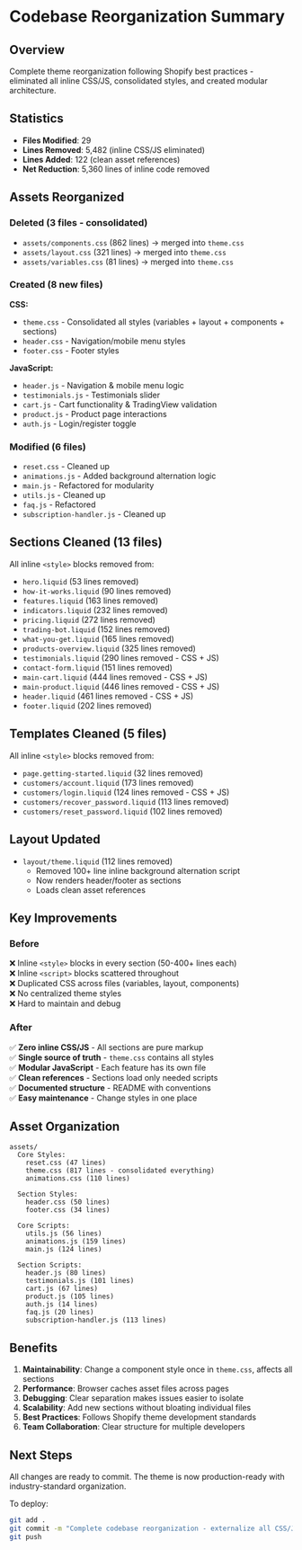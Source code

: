 # Codebase Reorganization Summary

## Overview
Complete theme reorganization following Shopify best practices - eliminated all inline CSS/JS, consolidated styles, and created modular architecture.

## Statistics
- **Files Modified**: 29
- **Lines Removed**: 5,482 (inline CSS/JS eliminated)
- **Lines Added**: 122 (clean asset references)
- **Net Reduction**: 5,360 lines of inline code removed

## Assets Reorganized

### Deleted (3 files - consolidated)
- `assets/components.css` (862 lines) → merged into `theme.css`
- `assets/layout.css` (321 lines) → merged into `theme.css`
- `assets/variables.css` (81 lines) → merged into `theme.css`

### Created (8 new files)
**CSS:**
- `theme.css` - Consolidated all styles (variables + layout + components + sections)
- `header.css` - Navigation/mobile menu styles
- `footer.css` - Footer styles

**JavaScript:**
- `header.js` - Navigation & mobile menu logic
- `testimonials.js` - Testimonials slider
- `cart.js` - Cart functionality & TradingView validation
- `product.js` - Product page interactions
- `auth.js` - Login/register toggle

### Modified (6 files)
- `reset.css` - Cleaned up
- `animations.js` - Added background alternation logic
- `main.js` - Refactored for modularity
- `utils.js` - Cleaned up
- `faq.js` - Refactored
- `subscription-handler.js` - Cleaned up

## Sections Cleaned (13 files)

All inline `<style>` blocks removed from:
- `hero.liquid` (53 lines removed)
- `how-it-works.liquid` (90 lines removed)
- `features.liquid` (163 lines removed)
- `indicators.liquid` (232 lines removed)
- `pricing.liquid` (272 lines removed)
- `trading-bot.liquid` (152 lines removed)
- `what-you-get.liquid` (165 lines removed)
- `products-overview.liquid` (325 lines removed)
- `testimonials.liquid` (290 lines removed - CSS + JS)
- `contact-form.liquid` (151 lines removed)
- `main-cart.liquid` (444 lines removed - CSS + JS)
- `main-product.liquid` (446 lines removed - CSS + JS)
- `header.liquid` (461 lines removed - CSS + JS)
- `footer.liquid` (202 lines removed)

## Templates Cleaned (5 files)

All inline `<style>` blocks removed from:
- `page.getting-started.liquid` (32 lines removed)
- `customers/account.liquid` (173 lines removed)
- `customers/login.liquid` (124 lines removed - CSS + JS)
- `customers/recover_password.liquid` (113 lines removed)
- `customers/reset_password.liquid` (102 lines removed)

## Layout Updated
- `layout/theme.liquid` (112 lines removed)
  - Removed 100+ line inline background alternation script
  - Now renders header/footer as sections
  - Loads clean asset references

## Key Improvements

### Before
❌ Inline `<style>` blocks in every section (50-400+ lines each)  
❌ Inline `<script>` blocks scattered throughout  
❌ Duplicated CSS across files (variables, layout, components)  
❌ No centralized theme styles  
❌ Hard to maintain and debug  

### After
✅ **Zero inline CSS/JS** - All sections are pure markup  
✅ **Single source of truth** - `theme.css` contains all styles  
✅ **Modular JavaScript** - Each feature has its own file  
✅ **Clean references** - Sections load only needed scripts  
✅ **Documented structure** - README with conventions  
✅ **Easy maintenance** - Change styles in one place  

## Asset Organization

```
assets/
  Core Styles:
    reset.css (47 lines)
    theme.css (817 lines - consolidated everything)
    animations.css (110 lines)
    
  Section Styles:
    header.css (50 lines)
    footer.css (34 lines)
    
  Core Scripts:
    utils.js (56 lines)
    animations.js (159 lines)
    main.js (124 lines)
    
  Section Scripts:
    header.js (80 lines)
    testimonials.js (101 lines)
    cart.js (67 lines)
    product.js (105 lines)
    auth.js (14 lines)
    faq.js (20 lines)
    subscription-handler.js (113 lines)
```

## Benefits

1. **Maintainability**: Change a component style once in `theme.css`, affects all sections
2. **Performance**: Browser caches asset files across pages
3. **Debugging**: Clear separation makes issues easier to isolate
4. **Scalability**: Add new sections without bloating individual files
5. **Best Practices**: Follows Shopify theme development standards
6. **Team Collaboration**: Clear structure for multiple developers

## Next Steps

All changes are ready to commit. The theme is now production-ready with industry-standard organization.

To deploy:
```bash
git add .
git commit -m "Complete codebase reorganization - externalize all CSS/JS"
git push
```

